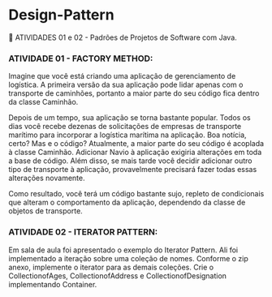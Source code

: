 # Design-Pattern

🏁 ATIVIDADES 01 e 02 - Padrões de Projetos de Software com Java.

### ATIVIDADE 01 - FACTORY METHOD:

Imagine que você está criando uma aplicação de gerenciamento de logística. A primeira versão da sua aplicação pode lidar apenas com o transporte de caminhões, portanto a maior parte do seu código fica dentro da classe Caminhão.

Depois de um tempo, sua aplicação se torna bastante popular. Todos os dias você recebe dezenas de solicitações de empresas de transporte marítimo para incorporar a logística marítima na aplicação. Boa notícia, certo? Mas e o código? Atualmente, a maior parte do seu código é acoplada à classe Caminhão. Adicionar Navio à aplicação exigiria alterações em toda a base de código. Além disso, se mais tarde você decidir adicionar outro tipo de transporte à aplicação, provavelmente precisará fazer todas essas alterações novamente.

Como resultado, você terá um código bastante sujo, repleto de condicionais que alteram o comportamento da aplicação, dependendo da classe de objetos de transporte.

### ATIVIDADE 02 - ITERATOR PATTERN:

Em sala de aula foi apresentado o exemplo do Iterator Pattern. Ali foi implementado a iteração sobre uma coleção de nomes. Conforme o zip anexo, implemente o iterator para as demais coleções. Crie o CollectionofAges, CollectionofAddress e CollectionofDesignation implementando Container.
